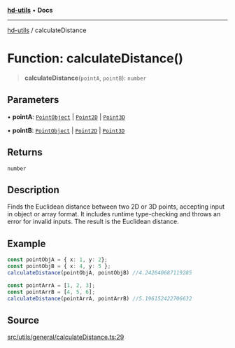 [**hd-utils**](../README.md) • **Docs**

***

[hd-utils](../globals.md) / calculateDistance

# Function: calculateDistance()

> **calculateDistance**(`pointA`, `pointB`): `number`

## Parameters

• **pointA**: [`PointObject`](../interfaces/PointObject.md) \| [`Point2D`](../type-aliases/Point2D.md) \| [`Point3D`](../type-aliases/Point3D.md)

• **pointB**: [`PointObject`](../interfaces/PointObject.md) \| [`Point2D`](../type-aliases/Point2D.md) \| [`Point3D`](../type-aliases/Point3D.md)

## Returns

`number`

## Description

Finds the Euclidean distance between two 2D or 3D points, accepting input in object or array format. It includes runtime type-checking and throws an error for invalid inputs. The result is the Euclidean distance.

## Example

```ts
const pointObjA = { x: 1, y: 2};
const pointObjB = { x: 4, y: 5 };
calculateDistance(pointObjA, pointObjB) //4.242640687119285

const pointArrA = [1, 2, 3];
const pointArrB = [4, 5, 6];
calculateDistance(pointArrA, pointArrB) //5.196152422706632
```

## Source

[src/utils/general/calculateDistance.ts:29](https://github.com/AhmadHddad/h-utils/blob/b1dfa95e218c9605f39fc234662ef50e62fadcb8/src/utils/general/calculateDistance.ts#L29)
